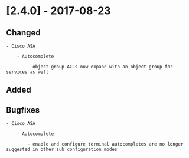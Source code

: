 # [2.4.0] - 2017-08-23

## Changed

    - Cisco ASA

        - Autocomplete

            - object group ACLs now expand with an object group for services as well

## Added

## Bugfixes

    - Cisco ASA
    
        - Autocomplete

            - enable and configure terminal autocompletes are no longer suggested in other sub configuration modes
